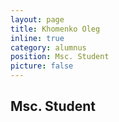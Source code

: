 ```yaml
---
layout: page
title: Khomenko Oleg
inline: true
category: alumnus
position: Msc. Student
picture: false
---
```


## Msc. Student